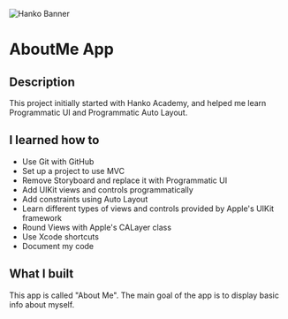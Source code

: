 ![Hanko Banner](Documentation/Banner.png)

# AboutMe App


## Description

This project initially started with Hanko Academy, and helped me learn Programmatic UI and Programmatic Auto Layout. 

## I learned how to

* Use Git with GitHub 
* Set up a project to use MVC
* Remove Storyboard and replace it with Programmatic UI
* Add UIKit views and controls programmatically
* Add constraints using Auto Layout
* Learn different types of views and controls provided by Apple's UIKit framework
* Round Views with Apple's CALayer class
* Use Xcode shortcuts
* Document my code 

## What I built

This app is called "About Me". The main goal of the app is to display basic info about myself.
